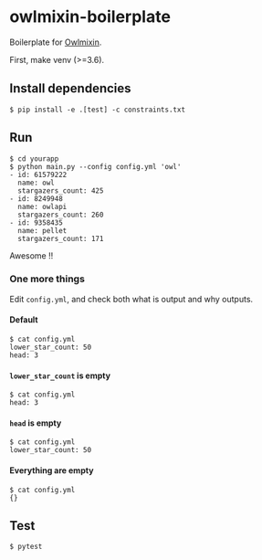 # owlmixin-boilerplate

Boilerplate for [Owlmixin](https://github.com/tadashi-aikawa/owlmixin).

First, make venv (>=3.6).

## Install dependencies

```
$ pip install -e .[test] -c constraints.txt
```

## Run

```
$ cd yourapp
$ python main.py --config config.yml 'owl'
- id: 61579222
  name: owl
  stargazers_count: 425
- id: 8249948
  name: owlapi
  stargazers_count: 260
- id: 9358435
  name: pellet
  stargazers_count: 171
```

Awesome !!

### One more things

Edit `config.yml`, and check both what is output and why outputs.

#### Default

```
$ cat config.yml
lower_star_count: 50
head: 3
```

#### `lower_star_count` is empty

```
$ cat config.yml
head: 3
```

#### `head` is empty

```
$ cat config.yml
lower_star_count: 50
```

#### Everything are empty

```
$ cat config.yml
{}
```

## Test

```
$ pytest
```